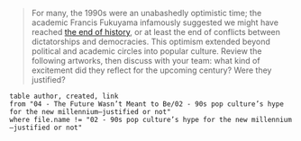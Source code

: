 > For many, the 1990s were an unabashedly optimistic time; the academic Francis Fukuyama infamously suggested we might have reached [the end of history](https://theconversation.com/the-end-of-history-francis-fukuyamas-controversial-idea-explained-193225), or at least the end of conflicts between dictatorships and democracies. This optimism extended beyond political and academic circles into popular culture. Review the following artworks, then discuss with your team: what kind of excitement did they reflect for the upcoming century? Were they justified?

```dataview
table author, created, link
from "04 - The Future Wasn’t Meant to Be/02 - 90s pop culture’s hype for the new millennium—justified or not"
where file.name != "02 - 90s pop culture’s hype for the new millennium—justified or not"
```
